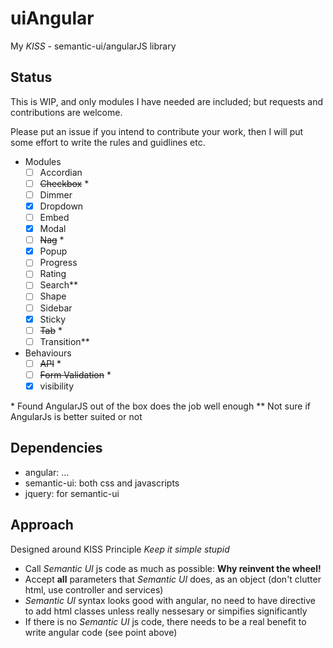 # uiAngular

My _KISS_ -  semantic-ui/angularJS library

## Status

This is WIP, and only modules I have needed are included; but requests and contributions are welcome.

Please put an issue if you intend to contribute your work, then I will put some effort to write the rules and guidlines etc.

- Modules
  - [ ] Accordian
  - [ ] ~~Checkbox~~ *
  - [ ] Dimmer
  - [x] Dropdown
  - [ ] Embed
  - [x] Modal
  - [ ] ~~Nag~~ *
  - [x] Popup
  - [ ] Progress
  - [ ] Rating
  - [ ] Search**
  - [ ] Shape
  - [ ] Sidebar
  - [x] Sticky
  - [ ] ~~Tab~~ *
  - [ ] Transition**

- Behaviours
  - [ ] ~~API~~ *
  - [ ] ~~Form Validation~~ *
  - [x] visibility
   
\* Found AngularJS out of the box does the job well enough
\** Not sure if AngularJs is better suited or not 

## Dependencies

- angular: ...
- semantic-ui: both css and javascripts
- jquery: for semantic-ui


## Approach

Designed around KISS Principle _Keep it simple stupid_

- Call _Semantic UI_ js code as much as possible: __Why reinvent the wheel!__
- Accept __all__ parameters that _Semantic UI_ does, as an object (don't clutter html, use controller and services)
- _Semantic UI_ syntax looks good with angular, no need to have directive to add html classes unless really nessesary or simpifies significantly
- If there is no _Semantic UI_ js code, there needs to be a real benefit to write angular code (see point above)


